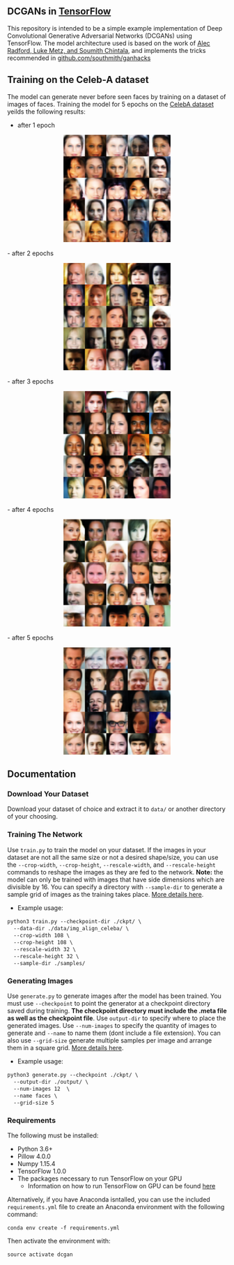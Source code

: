 ## DCGANs in [TensorFlow](https://github.com/tensorflow/tensorflow)
This repository is intended to be a simple example implementation of Deep Convolutional Generative Adversarial Networks (DCGANs) using TensorFlow. The model architecture used is based on the work of [Alec Radford, Luke Metz, and Soumith Chintala](https://arxiv.org/abs/1511.06434), and implements the tricks recommended in [github.com/southmith/ganhacks](https://github.com/soumith/ganhacks)

## Training on the Celeb-A dataset
The model can generate never before seen faces by training on a dataset of images of faces. Training the model for 5 epochs on the [CelebA dataset](http://mmlab.ie.cuhk.edu.hk/projects/CelebA.html) yeilds the following results:
- after 1 epoch
<p align = 'center'>
<img src = 'examples/epoch1.png' height = '246px'>
</p>
- after 2 epochs
<p align = 'center'>
<img src = 'examples/epoch2.png' height = '246px'>
</p>
- after 3 epochs
<p align = 'center'>
<img src = 'examples/epoch3.png' height = '246px'>
</p>
- after 4 epochs
<p align = 'center'>
<img src = 'examples/epoch4.png' height = '246px'>
</p>
- after 5 epochs
<p align = 'center'>
<img src = 'examples/epoch5.png' height = '246px'>
</p>

## Documentation
### Download Your Dataset
Download your dataset of choice and extract it to `data/` or another directory of your choosing.

### Training The Network
Use `train.py` to train the model on your dataset. If the images in your dataset are not all the same size or not a desired shape/size, you can use the `--crop-width`, `--crop-height`, `--rescale-width`, and `--rescale-height` commands to reshape the images as they are fed to the network. **Note:** the model can only be trained with images that have side dimensions which are divisible by 16. You can specify a directory with `--sample-dir` to generate a sample grid of images as the training takes place. [More details here](docs.md).
- Example usage:
```
python3 train.py --checkpoint-dir ./ckpt/ \
  --data-dir ./data/img_align_celeba/ \
  --crop-width 108 \
  --crop-height 108 \
  --rescale-width 32 \
  --rescale-height 32 \
  --sample-dir ./samples/
```

### Generating Images
Use `generate.py` to generate images after the model has been trained. You must use `--checkpoint` to point the generator at a checkpoint directory saved during training. **The checkpoint directory must include the .meta file as well as the checkpoint file**. Use `output-dir` to specify where to place the generated images. Use `--num-images` to specify the quantity of images to generate and `--name` to name them (dont include a file extension). You can also use `--grid-size` generate multiple samples per image and arrange them in a square grid. [More details here](docs.md).
- Example usage:
```
python3 generate.py --checkpoint ./ckpt/ \
  --output-dir ./output/ \
  --num-images 12  \
  --name faces \
  --grid-size 5
```
### Requirements
The following must be installed:
- Python 3.6+
- Pillow 4.0.0
- Numpy 1.15.4
- TensorFlow 1.0.0
- The packages necessary to run TensorFlow on your GPU
  - Information on how to run TensorFlow on GPU can be found [here](https://www.tensorflow.org/install/)
  
Alternatively, if you have Anaconda isntalled, you can use the included `requirements.yml` file to create an Anaconda environment with the following command:
```
conda env create -f requirements.yml
```
Then activate the environment with:
```
source activate dcgan
```


